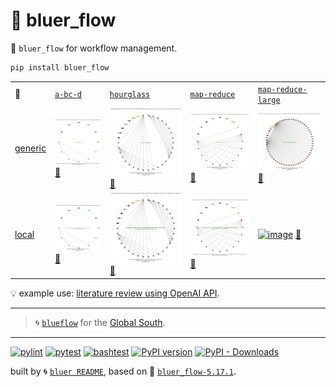 # 📜 bluer_flow

📜 `bluer_flow` for workflow management.

```bash
pip install bluer_flow
```

|   |   |   |   |   |
| --- | --- | --- | --- | --- |
| 📜 | [`a-bc-d`](./patterns/a-bc-d.dot) | [`hourglass`](./patterns/hourglass.dot) | [`map-reduce`](./patterns/map-reduce.dot) | [`map-reduce-large`](./patterns/map-reduce-large.dot) |
| [generic](./runners/generic.py) | [![image](https://github.com/kamangir/assets/blob/main/bluer_flow-generic-a-bc-d/workflow.gif?raw=true&random=6y44kgck4bpfodm7)](https://github.com/kamangir/assets/blob/main/bluer_flow-generic-a-bc-d/workflow.gif?raw=true&random=6y44kgck4bpfodm7) [🔗](https://github.com/kamangir/assets/blob/main/bluer_flow-generic-a-bc-d/workflow.gif?raw=true&random=6y44kgck4bpfodm7) | [![image](https://github.com/kamangir/assets/blob/main/bluer_flow-generic-hourglass/workflow.gif?raw=true&random=zpbzzdif2pidsx3r)](https://github.com/kamangir/assets/blob/main/bluer_flow-generic-hourglass/workflow.gif?raw=true&random=zpbzzdif2pidsx3r) [🔗](https://github.com/kamangir/assets/blob/main/bluer_flow-generic-hourglass/workflow.gif?raw=true&random=zpbzzdif2pidsx3r) | [![image](https://github.com/kamangir/assets/blob/main/bluer_flow-generic-map-reduce/workflow.gif?raw=true&random=pkjbj6wst576ip9a)](https://github.com/kamangir/assets/blob/main/bluer_flow-generic-map-reduce/workflow.gif?raw=true&random=pkjbj6wst576ip9a) [🔗](https://github.com/kamangir/assets/blob/main/bluer_flow-generic-map-reduce/workflow.gif?raw=true&random=pkjbj6wst576ip9a) | [![image](https://github.com/kamangir/assets/blob/main/bluer_flow-generic-map-reduce-large/workflow.gif?raw=true&random=x5ra8vchy8cg88zw)](https://github.com/kamangir/assets/blob/main/bluer_flow-generic-map-reduce-large/workflow.gif?raw=true&random=x5ra8vchy8cg88zw) [🔗](https://github.com/kamangir/assets/blob/main/bluer_flow-generic-map-reduce-large/workflow.gif?raw=true&random=x5ra8vchy8cg88zw) |
| [local](./runners/local.py) | [![image](https://github.com/kamangir/assets/blob/main/bluer_flow-local-a-bc-d/workflow.gif?raw=true&random=25bb9bp0s6kxq6kp)](https://github.com/kamangir/assets/blob/main/bluer_flow-local-a-bc-d/workflow.gif?raw=true&random=25bb9bp0s6kxq6kp) [🔗](https://github.com/kamangir/assets/blob/main/bluer_flow-local-a-bc-d/workflow.gif?raw=true&random=25bb9bp0s6kxq6kp) | [![image](https://github.com/kamangir/assets/blob/main/bluer_flow-local-hourglass/workflow.gif?raw=true&random=yn3xbdbt3jv7pwg2)](https://github.com/kamangir/assets/blob/main/bluer_flow-local-hourglass/workflow.gif?raw=true&random=yn3xbdbt3jv7pwg2) [🔗](https://github.com/kamangir/assets/blob/main/bluer_flow-local-hourglass/workflow.gif?raw=true&random=yn3xbdbt3jv7pwg2) | [![image](https://github.com/kamangir/assets/blob/main/bluer_flow-local-map-reduce/workflow.gif?raw=true&random=q8k98xdoh1u4wg21)](https://github.com/kamangir/assets/blob/main/bluer_flow-local-map-reduce/workflow.gif?raw=true&random=q8k98xdoh1u4wg21) [🔗](https://github.com/kamangir/assets/blob/main/bluer_flow-local-map-reduce/workflow.gif?raw=true&random=q8k98xdoh1u4wg21) | [![image](https://github.com/kamangir/assets/blob/main/bluer_flow-local-map-reduce-large/workflow.gif?raw=true&random=1vtzr4hpc17wnfgf)](https://github.com/kamangir/assets/blob/main/bluer_flow-local-map-reduce-large/workflow.gif?raw=true&random=1vtzr4hpc17wnfgf) [🔗](https://github.com/kamangir/assets/blob/main/bluer_flow-local-map-reduce-large/workflow.gif?raw=true&random=1vtzr4hpc17wnfgf) |

💡 example use: [literature review using OpenAI API](https://github.com/kamangir/openai-commands/tree/main/openai_commands/literature_review).

---

> 🌀 [`blueflow`](https://github.com/kamangir/notebooks-and-scripts) for the [Global South](https://github.com/kamangir/bluer-south).

---


[![pylint](https://github.com/kamangir/bluer-flow/actions/workflows/pylint.yml/badge.svg)](https://github.com/kamangir/bluer-flow/actions/workflows/pylint.yml) [![pytest](https://github.com/kamangir/bluer-flow/actions/workflows/pytest.yml/badge.svg)](https://github.com/kamangir/bluer-flow/actions/workflows/pytest.yml) [![bashtest](https://github.com/kamangir/bluer-flow/actions/workflows/bashtest.yml/badge.svg)](https://github.com/kamangir/bluer-flow/actions/workflows/bashtest.yml) [![PyPI version](https://img.shields.io/pypi/v/bluer-flow.svg)](https://pypi.org/project/bluer-flow/) [![PyPI - Downloads](https://img.shields.io/pypi/dd/bluer-flow)](https://pypistats.org/packages/bluer-flow)

built by 🌀 [`bluer README`](https://github.com/kamangir/bluer-objects/tree/main/bluer_objects/README), based on 📜 [`bluer_flow-5.17.1`](https://github.com/kamangir/bluer-flow).
